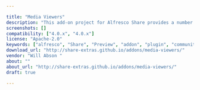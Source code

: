 ```yaml
---

title: "Media Viewers"
description: "This add-on project for Alfresco Share provides a number of content viewers to complement the out-of-the box set supplied with Share. It was previously named Media Preview . Viewers can be configured into the Web Preview component of the Document Details Page. In addition, the add-on supplies a custom dashlet which can be used to display any chosen document or content item on a site dashboard. The following viewers are supplied in the v2.x add-on for use on Alfresco 4 PdfJs displays documents, presentations and any other file capable of being transformed to PDF in-line in the web browser using the excellent pdf.js viewer, which uses the power of HTML5 to remove Share's Flash dependency for document viewing."
screenshots: []
compatibility: ["4.0.x", "4.0.x"]
license: "Apache-2.0"
keywords: ["alfresco", "Share", "Preview", "addon", "plugin", "community", "Share-Extras", "PDF"]
download_url: "http://share-extras.github.io/addons/media-viewers/"
vendor: "Will Abson ‌"
about: ""
about_url: "http://share-extras.github.io/addons/media-viewers/"
draft: true

---
```

